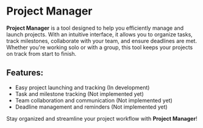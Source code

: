 # Project Manager

**Project Manager** is a  tool designed to help you efficiently manage and launch projects. With an intuitive interface, it allows you to organize tasks, track milestones, collaborate with your team, and ensure deadlines are met. Whether you're working solo or with a group, this tool keeps your projects on track from start to finish.

## Features:
- Easy project launching and tracking (In development)
- Task and milestone tracking (Not implemented yet)
- Team collaboration and communication (Not implemented yet)
- Deadline management and reminders (Not implemented yet)

Stay organized and streamline your project workflow with **Project Manager**!

